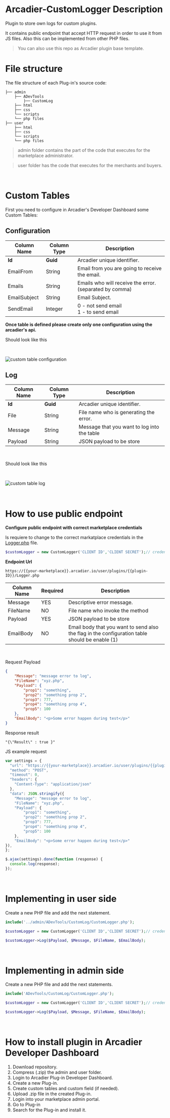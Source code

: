 # Arcadier-CustomLogger Description
Plugin to store own logs for custom plugins. 

It contains public endpoint that accept HTTP request in order to use it from JS files. Also this can be implemented from other PHP files.

> You can also use this repo as Arcadier plugin base template.

# File structure
The file structure of each Plug-in's source code:

>
    ├── admin                    
        ├── ADevTools
            ├── CustomLog
        ├── html
        ├── css
        └── scripts                
        └── php files                
    ├── user                   
        ├── html
        ├── css
        └── scripts 
        └── php files 

> admin folder contains the part of the code that executes for the marketplace administrator. 

> user folder has the code that executes for the merchants and buyers.

<br>

# Custom Tables

First you need to configure in Arcadier's Developer Dashboard some Custom Tables:


## Configuration

Column Name   | Column Type   | Description 
------------- | ------------- | -------------
**Id**        | **Guid**      | Arcadier unique identifier.
EmailFrom     | String        | Email from you are going to receive the email.
Emails        | String        | Emails who will receive the error.(separated by comma)
EmailSubject  | String        | Email Subject.
SendEmail     | Integer       | 0 - not send email <br> 1 - to send email

**Once table is defined please create only one configuration using the arcadier's api.**
<br>

Should look like this

<br>

![custom table configuration](images/ct-Configuration.png)

## Log

Column Name   | Column Type   | Description 
------------- | ------------- | -------------
**Id**        | **Guid**      | Arcadier unique identifier.
File          | String        | File name who is generating the error.
Message       | String        | Message that you want to log into the table
Payload       | String        | JSON payload to be store

<br>

Should look like this

<br>

![custom table log](images/ct-Log.png)

<br>

# How to use public endpoint

**Configure public endpoint with correct marketplace credentials**

Is requiere to change to the correct markatplace credentials in the [Logger.php](user/Logger.php) file.

```php
$customLogger = new CustomLogger('CLIENT ID','CLIENT SECRET');// credentials from your marketplace
```

**Endpoint Url**

``` Endpoint
https://{{your-marketplace}}.arcadier.io/user/plugins/{{plugin-ID}}/Logger.php
```

Column Name   | Required      | Description 
------------- | ------------- | -------------
Message       | YES           | Descriptive error message.
FileName      | NO            | File name who invoke the method 
Payload       | YES           | JSON payload to be store 
EmailBody     | NO            | Email body that you want to send also the flag in the configuration table should be enable (1)

<br>

Request Payload
```json
{
    "Message": "message error to log",
    "FileName": "xyz.php",
    "Payload": {
        "prop1": "something",
        "prop2": "something prop 2",
        "prop3": 777,
        "prop4": "something prop 4",
        "prop5": 100
    },
    "EmailBody": "<p>Some error happen during test</p>" 
}
```
Response result
```text
"{\"Result\" : true }"
```

JS example request
```javascript
var settings = {
  "url": "https://{{your-marketplace}}.arcadier.io/user/plugins/{{plugin-ID}}/Logger.php",
  "method": "POST",
  "timeout": 0,
  "headers": {
    "Content-Type": "application/json"
  },
  "data": JSON.stringify({
    "Message": "message error to log",
    "FileName": "xyz.php",
    "Payload": {
        "prop1": "something",
        "prop2": "something prop 2",
        "prop3": 777,
        "prop4": "something prop 4",
        "prop5": 100
    },
    "EmailBody": "<p>Some error happen during test</p>" 
}),
};

$.ajax(settings).done(function (response) {
  console.log(response);
});
```

<br>

# Implementing in user side

Create a new PHP file and add the next statement.

```php
include('../admin/ADevTools/CustomLog/CustomLogger.php');

$customLogger = new CustomLogger('CLIENT ID','CLIENT SECRET');// credentials from your marketplace

$customLogger->Log($Payload, $Message, $FileName, $EmailBody);
```

<br>

# Implementing in admin side

Create a new PHP file and add the next statements.

```php
include('ADevTools/CustomLog/CustomLogger.php');

$customLogger = new CustomLogger('CLIENT ID','CLIENT SECRET');// credentials from your marketplace

$customLogger->Log($Payload, $Message, $FileName, $EmailBody);
```
<br>

# How to install plugin in Arcadier Developer Dashboard
1. Download repository.
2. Compress (.zip) the admin and user folder. 
3. Login to Arcadier Plug-in Developer Dashboard.
4. Create a new Plug-in.
5. Create custom tables and custom field (if needed).
6. Upload .zip file in the created Plug-in.
7. Login into your marketplace admin portal.
8. Go to Plug-in
9. Search for the Plug-in and install it.